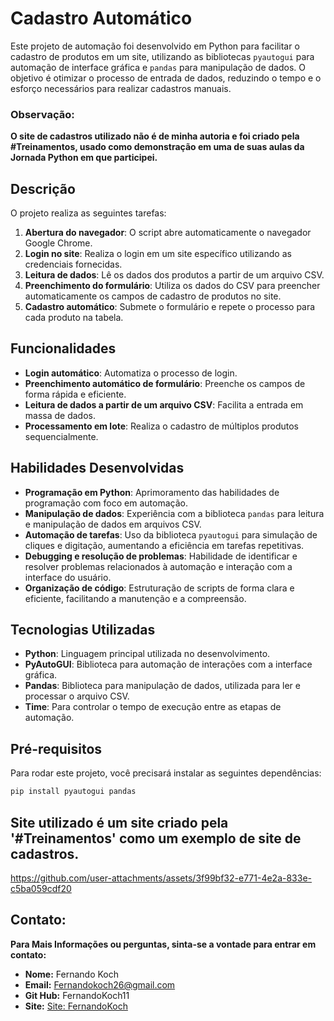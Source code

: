 # Cadastro Automático

Este projeto de automação foi desenvolvido em Python para facilitar o cadastro de produtos em um site, utilizando as bibliotecas `pyautogui` para automação de interface gráfica e `pandas` para manipulação de dados. O objetivo é otimizar o processo de entrada de dados, reduzindo o tempo e o esforço necessários para realizar cadastros manuais. 
### Observação:
  **O site de cadastros utilizado não é de minha autoria e foi criado pela #Treinamentos, usado como demonstração em uma de suas aulas da Jornada Python em que participei.**

## Descrição

O projeto realiza as seguintes tarefas:

1. **Abertura do navegador**: O script abre automaticamente o navegador Google Chrome.
2. **Login no site**: Realiza o login em um site específico utilizando as credenciais fornecidas.
3. **Leitura de dados**: Lê os dados dos produtos a partir de um arquivo CSV.
4. **Preenchimento do formulário**: Utiliza os dados do CSV para preencher automaticamente os campos de cadastro de produtos no site.
5. **Cadastro automático**: Submete o formulário e repete o processo para cada produto na tabela.

## Funcionalidades

- **Login automático**: Automatiza o processo de login.
- **Preenchimento automático de formulário**: Preenche os campos de forma rápida e eficiente.
- **Leitura de dados a partir de um arquivo CSV**: Facilita a entrada em massa de dados.
- **Processamento em lote**: Realiza o cadastro de múltiplos produtos sequencialmente.

## Habilidades Desenvolvidas

- **Programação em Python**: Aprimoramento das habilidades de programação com foco em automação.
- **Manipulação de dados**: Experiência com a biblioteca `pandas` para leitura e manipulação de dados em arquivos CSV.
- **Automação de tarefas**: Uso da biblioteca `pyautogui` para simulação de cliques e digitação, aumentando a eficiência em tarefas repetitivas.
- **Debugging e resolução de problemas**: Habilidade de identificar e resolver problemas relacionados à automação e interação com a interface do usuário.
- **Organização de código**: Estruturação de scripts de forma clara e eficiente, facilitando a manutenção e a compreensão.

## Tecnologias Utilizadas

- **Python**: Linguagem principal utilizada no desenvolvimento.
- **PyAutoGUI**: Biblioteca para automação de interações com a interface gráfica.
- **Pandas**: Biblioteca para manipulação de dados, utilizada para ler e processar o arquivo CSV.
- **Time**: Para controlar o tempo de execução entre as etapas de automação.

## Pré-requisitos

Para rodar este projeto, você precisará instalar as seguintes dependências:

```bash
pip install pyautogui pandas

```
## Site utilizado é um site criado pela '#Treinamentos' como um exemplo de site de cadastros.

https://github.com/user-attachments/assets/3f99bf32-e771-4e2a-833e-c5ba059cdf20

## Contato:

 **Para Mais Informações ou perguntas, sinta-se a vontade para entrar em contato:**
- **Nome:** Fernando Koch
- **Email:** Fernandokoch26@gmail.com
- **Git Hub:** FernandoKoch11
- **Site:** [Site: FernandoKoch](https://fernandokoch.vercel.app/)
